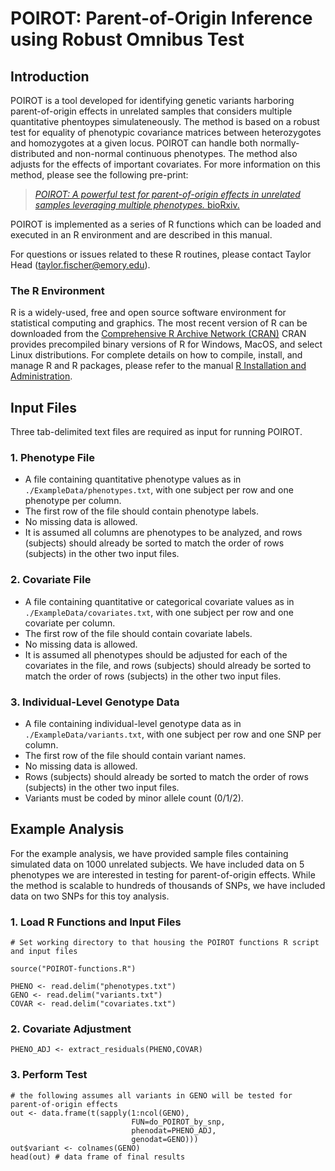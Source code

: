# POIROT: Parent-of-Origin Inference using Robust Omnibus Test

## Introduction
POIROT is a tool developed for identifying genetic variants harboring parent-of-origin effects in unrelated samples that considers multiple quantitative phentoypes simulateneously. The method is based on a robust test for equality of phenotypic covariance matrices between heterozygotes and homozygotes at a given locus. POIROT can handle both normally-distributed and non-normal continuous phenotypes. The method also adjusts for the effects of important covariates. For more information on this method, please see the following pre-print:

>[*POIROT: A powerful test for parent-of-origin effects in unrelated samples leveraging multiple phenotypes.* bioRxiv.](https://doi.org/10.1101/2022.11.28.517712)

POIROT is implemented as a series of R functions which can be loaded and executed in an R environment and are described in this manual.

For questions or issues related to these R routines, please contact Taylor Head (<taylor.fischer@emory.edu>).

### The R Environment
R is a widely-used, free and open source software environment for statistical computing and graphics. The most recent version of R can be downloaded from the 
[Comprehensive R Archive Network (CRAN)](http://cran.r-project.org/)
CRAN provides precompiled binary versions of R for Windows, MacOS, and select Linux distributions. For complete details on how to compile, install, and manage R and R packages, please refer to the manual [R Installation and Administration](http://cran.r-project.org/doc/manuals/r-release/R-admin.html).

## Input Files

Three tab-delimited text files are required as input for running POIROT. 

### 1. Phenotype File

* A file containing quantitative phenotype values as in `./ExampleData/phenotypes.txt`, with one subject per row and one phenotype per column.
* The first row of the file should contain phenotype labels.
* No missing data is allowed. 
* It is assumed all columns are phenotypes to be analyzed, and rows (subjects) should already be sorted to match the order of rows (subjects) in the other two input files. 

### 2. Covariate File

* A file containing quantitative or categorical covariate values as in `./ExampleData/covariates.txt`, with one subject per row and one covariate per column. 
* The first row of the file should contain covariate labels.
* No missing data is allowed. 
* It is assumed all phenotypes should be adjusted for each of the covariates in the file, and rows (subjects) should already be sorted to match the order of rows (subjects) in the other two input files. 

### 3. Individual-Level Genotype Data

* A file containing individual-level genotype data as in `./ExampleData/variants.txt`, with one subject per row and one SNP per column.
* The first row of the file should contain variant names.
* No missing data is allowed. 
* Rows (subjects) should already be sorted to match the order of rows (subjects) in the other two input files. 
* Variants must be coded by minor allele count (0/1/2).

## Example Analysis

For the example analysis, we have provided sample files containing simulated data on 1000 unrelated subjects. We have included data on 5 phenotypes we are interested in testing for parent-of-origin effects. While the method is scalable to hundreds of thousands of SNPs, we have included data on two SNPs for this toy analysis.

### 1. Load R Functions and Input Files

```
# Set working directory to that housing the POIROT functions R script and input files

source("POIROT-functions.R")

PHENO <- read.delim("phenotypes.txt")
GENO <- read.delim("variants.txt")
COVAR <- read.delim("covariates.txt")
```

### 2. Covariate Adjustment

```
PHENO_ADJ <- extract_residuals(PHENO,COVAR)
```

### 3. Perform Test

```
# the following assumes all variants in GENO will be tested for parent-of-origin effects
out <- data.frame(t(sapply(1:ncol(GENO),
                           FUN=do_POIROT_by_snp,
                           phenodat=PHENO_ADJ,
                           genodat=GENO)))
out$variant <- colnames(GENO)
head(out) # data frame of final results
```
